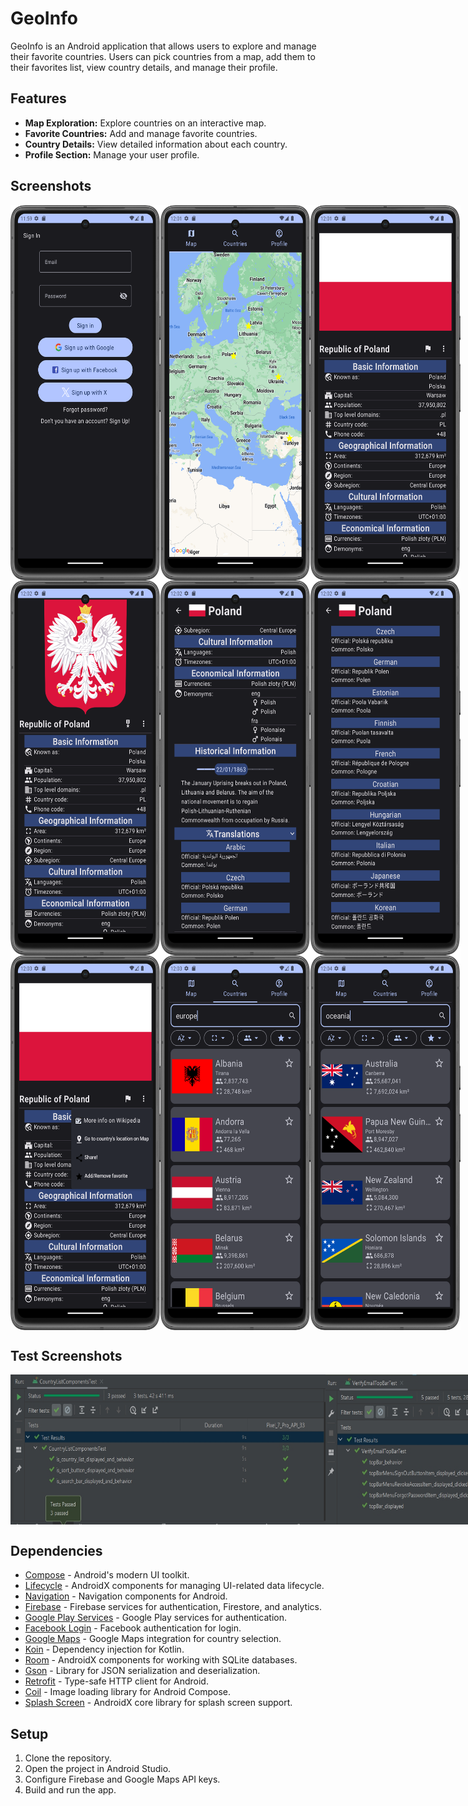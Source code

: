 # GeoInfo

GeoInfo is an Android application that allows users to explore and manage their favorite countries. Users can pick countries from a map, add them to their favorites list, view country details, and manage their profile.

## Features

- **Map Exploration:** Explore countries on an interactive map.
- **Favorite Countries:** Add and manage favorite countries.
- **Country Details:** View detailed information about each country.
- **Profile Section:** Manage your user profile.

## Screenshots

<div style="display:flex">
    <img src="https://github.com/wenubey/GeoInfo/blob/main/app/src/main/assets/dark-1.png" alt="not found" width="240" height="600">
    <img src="https://github.com/wenubey/GeoInfo/blob/main/app/src/main/assets/dark-2.png" alt="not found" width="240" height="600">
    <img src="https://github.com/wenubey/GeoInfo/blob/main/app/src/main/assets/dark-3.png" alt="not found" width="240" height="600">
</div>
<div style="display:flex">
    <img src="https://github.com/wenubey/GeoInfo/blob/main/app/src/main/assets/dark-4.png" alt="not found" width="240" height="600">
    <img src="https://github.com/wenubey/GeoInfo/blob/main/app/src/main/assets/dark-5.png" alt="not found" width="240" height="600">
    <img src="https://github.com/wenubey/GeoInfo/blob/main/app/src/main/assets/dark-6.png" alt="not found" width="240" height="600">
</div>
<div style="display:flex">
    <img src="https://github.com/wenubey/GeoInfo/blob/main/app/src/main/assets/dark-7.png" alt="not found" width="240" height="600">
    <img src="https://github.com/wenubey/GeoInfo/blob/main/app/src/main/assets/dark-8.png" alt="not found" width="240" height="600">
    <img src="https://github.com/wenubey/GeoInfo/blob/main/app/src/main/assets/dark-9.png" alt="not found" width="240" height="600">
</div>

## Test Screenshots

<div style="display:flex">
    <img src="https://github.com/wenubey/GeoInfo/blob/main/app/src/main/assets/test_1.jpg" alt="not found" width="600" height="240">
    <img src="https://github.com/wenubey/GeoInfo/blob/main/app/src/main/assets/test_2.jpg" alt="not found" width="600" height="240">
</div>

## Dependencies

- [Compose](https://developer.android.com/jetpack/compose) - Android's modern UI toolkit.
- [Lifecycle](https://developer.android.com/jetpack/androidx/releases/lifecycle) - AndroidX components for managing UI-related data lifecycle.
- [Navigation](https://developer.android.com/jetpack/androidx/releases/navigation) - Navigation components for Android.
- [Firebase](https://firebase.google.com/) - Firebase services for authentication, Firestore, and analytics.
- [Google Play Services](https://developers.google.com/android/guides/overview) - Google Play services for authentication.
- [Facebook Login](https://developers.facebook.com/docs/facebook-login) - Facebook authentication for login.
- [Google Maps](https://developers.google.com/maps/documentation/android-sdk/overview) - Google Maps integration for country selection.
- [Koin](https://insert-koin.io/) - Dependency injection for Kotlin.
- [Room](https://developer.android.com/jetpack/androidx/releases/room) - AndroidX components for working with SQLite databases.
- [Gson](https://github.com/google/gson) - Library for JSON serialization and deserialization.
- [Retrofit](https://square.github.io/retrofit/) - Type-safe HTTP client for Android.
- [Coil](https://coil-kt.github.io/coil/compose/) - Image loading library for Android Compose.
- [Splash Screen](https://developer.android.com/jetpack/androidx/releases/core) - AndroidX core library for splash screen support.

## Setup

1. Clone the repository.
2. Open the project in Android Studio.
3. Configure Firebase and Google Maps API keys.
4. Build and run the app.
